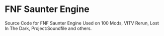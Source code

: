 # FNF Saunter Engine
Source Code for FNF Saunter Engine
Used on 100 Mods, VITV Rerun, Lost In The Dark, Project:Soundfile and others.


